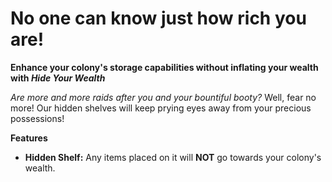 # No one can know just how rich you are!

**Enhance your colony's storage capabilities without inflating your wealth with _Hide Your Wealth_**

*Are more and more raids after you and your bountiful booty?* Well, fear no more! Our hidden shelves will keep prying eyes away from your precious possessions!

**Features**

- **Hidden Shelf:** Any items placed on it will **NOT** go towards your colony's wealth.
